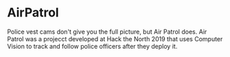 # AirPatrol
Police vest cams don't give you the full picture, but Air Patrol does. Air Patrol was a projecct developed at Hack the North 2019 that uses Computer Vision to track and follow police officers after they deploy it. 
